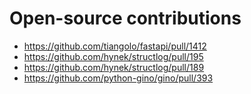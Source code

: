 # Open-source contributions
* https://github.com/tiangolo/fastapi/pull/1412
* https://github.com/hynek/structlog/pull/195
* https://github.com/hynek/structlog/pull/189
* https://github.com/python-gino/gino/pull/393
